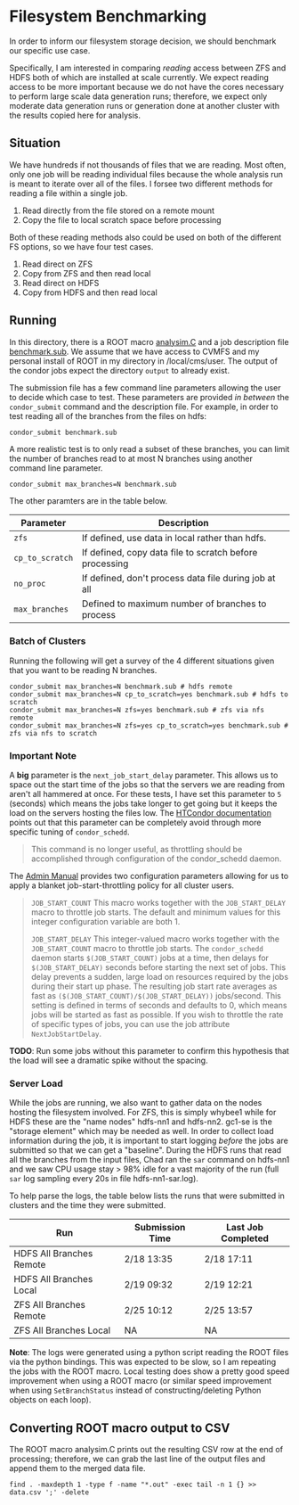 # Filesystem Benchmarking
In order to inform our filesystem storage decision, we should benchmark our specific use case.

Specifically, I am interested in comparing _reading_ access between ZFS and HDFS both of which are installed at scale currently.
We expect reading access to be more important because we do not have the cores necessary to perform large scale data generation runs;
therefore, we expect only moderate data generation runs or generation done at another cluster with the results copied here for analysis.

## Situation
We have hundreds if not thousands of files that we are reading. 
Most often, only one job will be reading individual files because the whole analysis run is meant to iterate over all of the files.
I forsee two different methods for reading a file within a single job.
1. Read directly from the file stored on a remote mount
2. Copy the file to local scratch space before processing

Both of these reading methods also could be used on both of the different FS options, so we have four test cases.
1. Read direct on ZFS
2. Copy from ZFS and then read local
3. Read direct on HDFS
4. Copy from HDFS and then read local

## Running
In this directory, there is a ROOT macro [analysim.C](analysim.C) and a job description file [benchmark.sub](benchmark.sub). We assume that we have access to CVMFS and my personal install of ROOT in my directory in /local/cms/user.
The output of the condor jobs expect the directory `output` to already exist.

The submission file has a few command line parameters allowing the user to decide which case to test. These parameters are provided _in between_ the `condor_submit` command and the description file.
For example, in order to test reading all of the branches from the files on hdfs:
```
condor_submit benchmark.sub
```
A more realistic test is to only read a subset of these branches,
you can limit the number of branches read to at most N branches using another command line parameter.
```
condor_submit max_branches=N benchmark.sub
```
The other paramters are in the table below.

Parameter | Description
---|---
`zfs` | If defined, use data in local rather than hdfs.
`cp_to_scratch` | If defined, copy data file to scratch before processing
`no_proc` | If defined, don't process data file during job at all
`max_branches` | Defined to maximum number of branches to process

### Batch of Clusters
Running the following will get a survey of the 4 different situations given that you want to be reading N branches.
```
condor_submit max_branches=N benchmark.sub # hdfs remote
condor_submit max_branches=N cp_to_scratch=yes benchmark.sub # hdfs to scratch
condor_submit max_branches=N zfs=yes benchmark.sub # zfs via nfs remote
condor_submit max_branches=N zfs=yes cp_to_scratch=yes benchmark.sub # zfs via nfs to scratch
```

### Important Note
A **big** parameter is the `next_job_start_delay` parameter. 
This allows us to space out the start time of the jobs so that the servers we are reading from aren't all hammered at once. 
For these tests, I have set this parameter to `5` (seconds) which means the jobs take longer to get going but it keeps the load on the servers hosting the files low.
The [HTCondor documentation](https://htcondor.readthedocs.io/en/feature/man-pages/condor_submit.html?#submit-description-file-commands) points out that this parameter can be completely avoid through more specific tuning of `condor_schedd`.
> This command is no longer useful, as throttling should be accomplished through configuration of the condor\_schedd daemon. 

The [Admin Manual](https://htcondor.readthedocs.io/en/feature/admin-manual/configuration-macros.html) provides two configuration parameters allowing for us to apply a blanket job-start-throttling policy for all cluster users.
> `JOB_START_COUNT` This macro works together with the `JOB_START_DELAY` macro to throttle job starts. The default and minimum values for this integer configuration variable are both 1.
>
> `JOB_START_DELAY` This integer-valued macro works together with the `JOB_START_COUNT` macro to throttle job starts. The `condor_schedd` daemon starts `$(JOB_START_COUNT)` jobs at a time, then delays for `$(JOB_START_DELAY)` seconds before starting the next set of jobs. This delay prevents a sudden, large load on resources required by the jobs during their start up phase. The resulting job start rate averages as fast as `($(JOB_START_COUNT)/$(JOB_START_DELAY))` jobs/second. This setting is defined in terms of seconds and defaults to 0, which means jobs will be started as fast as possible. If you wish to throttle the rate of specific types of jobs, you can use the job attribute `NextJobStartDelay`.

**TODO**: Run some jobs without this parameter to confirm this hypothesis that the load will see a dramatic spike without the spacing.

### Server Load

While the jobs are running, we also want to gather data on the nodes hosting the filesystem involved.
For ZFS, this is simply whybee1 while for HDFS these are the "name nodes" hdfs-nn1 and hdfs-nn2. gc1-se is the "storage element" which may be needed as well.
In order to collect load information during the job, it is important to start logging _before_ the jobs are submitted so that we can get a "baseline". During the HDFS runs that read all the branches from the input files, Chad ran the `sar` command on hdfs-nn1 and we saw CPU usage stay > 98% idle for a vast majority of the run (full `sar` log sampling every 20s in file hdfs-nn1-sar.log).

To help parse the logs, the table below lists the runs that were submitted in clusters and the time they were submitted.

Run | Submission Time | Last Job Completed
----|-----------------|-------------------
HDFS All Branches Remote | 2/18 13:35 | 2/18 17:11
HDFS All Branches Local  | 2/19 09:32 | 2/19 12:21
ZFS All Branches Remote  | 2/25 10:12 | 2/25 13:57
ZFS All Branches Local   | NA | NA

**Note**: The logs were generated using a python script reading the ROOT files via the python bindings. 
This was expected to be slow, so I am repeating the jobs with the ROOT macro.
Local testing does show a pretty good speed improvement when using a ROOT macro (or similar speed improvement
when using `SetBranchStatus` instead of constructing/deleting Python objects on each loop).

## Converting ROOT macro output to CSV
The ROOT macro analysim.C prints out the resulting CSV row at the end of processing;
therefore, we can grab the last line of the output files and append them to the merged data file.
```
find . -maxdepth 1 -type f -name "*.out" -exec tail -n 1 {} >> data.csv ';' -delete
```
